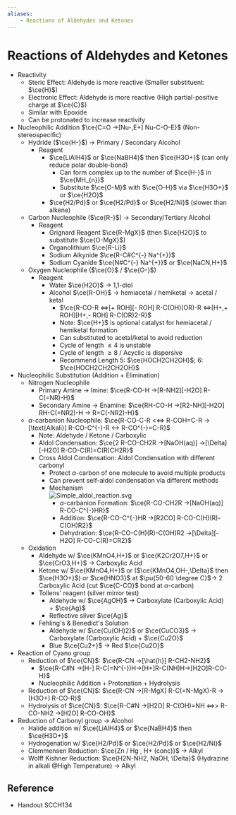 ```yaml
---
aliases:
    - Reactions of Aldehydes and Ketones
---
```


# Reactions of Aldehydes and Ketones

- Reactivity
    - Steric Effect: Aldehyde is more reactive (Smaller substituent: $\ce{H}$)
    - Electronic Effect: Aldehyde is more reactive (High partial-positive charge at $\ce{C}$)
    - Similar with Epoxide
    - Can be protonated to increase reactivity
- Nucleophilic Addition $\ce{C=O ->[Nu-,E+] Nu-C-O-E}$ (Non-stereospecific)
    - Hydride ($\ce{H-}$) → Primary / Secondary Alcohol
        - Reagent
            - $\ce{LiAlH4}$ or $\ce{NaBH4}$ then $\ce{H3O+}$ (can only reduce polar double-bond)
                - Can form complex up to the number of $\ce{H-}$ in $\ce{MH_{n}}$
                - Substitute $\ce{O-M}$ with $\ce{O-H}$ via $\ce{H3O+}$ or $\ce{H2O}$
            - $\ce{H2/Pd}$ or $\ce{H2/Pd}$ or $\ce{H2/Ni}$ (slower than alkene)
    - Carbon Nucleophile ($\ce{R-}$) → Secondary/Tertiary Alcohol
        - Reagent
            - Grignard Reagent $\ce{R-MgX}$ (then $\ce{H2O}$ to substitute $\ce{O-MgX}$)
            - Organolithium $\ce{R-Li}$
            - Sodium Alkynide $\ce{R-C#C^{-} Na^{+}}$
            - Sodium Cyanide $\ce{N#C^{-} Na^{+}}$ or $\ce{NaCN,H+}$
    - Oxygen Nucleophile ($\ce{O}$ / $\ce{O-}$)
        - Reagent
            - Water $\ce{H2O}$ → 1,1-diol
            - Alcohol $\ce{R-OH}$ → hemiacetal / hemiketal → acetal / ketal
                - $\ce{R-CO-R <=>[+ ROH][- ROH] R-C(OH)(OR)-R <=>[H+,+ ROH][H+,- ROH] R-C(OR)2-R}$
                - Note: $\ce{H+}$ is optional catalyst for hemiacetal / hemiketal formation
                - Can substituted to acetal/ketal to avoid reduction
                - Cycle of length $\le4$ is unstable
                - Cycle of length $\ge8$ / Acyclic is dispersive
                - Recommend Length 5: $\ce{HOCH2CH2OH}$; 6: $\ce{HOCH2CH2CH2OH}$
- Nucleophilic Substitution (Addition + Elimination)
    - Nitrogen Nucleophile
        - Primary Amine → Imine: $\ce{R-CO-H ->[R-NH2][-H2O] R-C(=NR)-H}$
        - Secondary Amine → Enamine: $\ce{RH-CO-H ->[R2-NH][-H2O] RH-C(=NR2)-H -> R=C(-NR2)-H}$
    - $\alpha$-carbanion Nucleophile: $\ce{R-CO-C-R <<=> R-COH=C-R ->[\text{Alkali}] R-CO-C^{-}-R <-> R-CO^{-}=C-R}$
        - Note: Aldehyde / Ketone / Carboxylic
        - Aldol Condensation: $\ce{2 R-CO-CH2R ->[NaOH(aq)] ->[\Delta][-H2O] R-CO-C(R)=C(R)CH2R}$
        - Cross Aldol Condensation: Aldol Condensation with different carbonyl
            - Protect $\alpha$-carbon of one molecule to avoid multiple products
            - Can prevent self-aldol condensation via different methods
            - Mechanism  
                         ![Simple\_aldol\_reaction.svg](https://upload.wikimedia.org/wikipedia/commons/7/76/Simple_aldol_reaction.svg)
                - $\alpha$-carbanion Formation: $\ce{R-CO-CH2R ->[NaOH(aq)] R-CO-C^{-}HR}$
                - Addition: $\ce{R-CO-C^{-}HR ->[R2CO] R-CO-C(H)(R)-C(OH)R2}$
                - Dehydration: $\ce{R-CO-C(H)(R)-C(OH)R2 ->[\Delta][-H2O] R-CO-C(R)=CR2}$
    - Oxidation
        - Aldehyde w/ $\ce{KMnO4,H+}$ or $\ce{K2Cr2O7,H+}$ or $\ce{CrO3,H+}$ → Carboxylic Acid
        - Ketone w/ $\ce{KMnO4,H+}$ or ($\ce{KMnO4,OH-,\Delta}$ then $\ce{H3O+}$) or $\ce{HNO3}$ at $\pu{50-60 \degree C}$→ 2 Carboxylic Acid (cut $\ce{C-CO}$ bond at $\alpha$-carbon)
        - Tollens' reagent (silver mirror test)
            - Aldehyde w/ $\ce{AgOH}$ → Carboxylate (Carboxylic Acid) + $\ce{Ag}$
            - Reflective silver $\ce{Ag}$
        - Fehling's & Benedict's Solution
            - Aldehyde w/ $\ce{Cu(OH)2}$ or $\ce{CuCO3}$ → Carboxylate (Carboxylic Acid) + $\ce{Cu2O}$
            - Blue $\ce{Cu2+}$ → Red $\ce{Cu2O}$
- Reaction of Cyano group
    - Reduction of $\ce{CN}$: $\ce{R-CN ->[\hat{h}] R-CH2-NH2}$
        - $\ce{R-C#N ->[H-] R-C(=N^{-})H->[H+]R-C(NH)H->[H2O]R-CO-H}$
        - Nucleophilic Addition + Protonation + Hydrolysis
    - Reduction of $\ce{CN}$: $\ce{R-CN ->[R-MgX] R-C(=N-MgX)-R ->[H3O+] R-CO-R}$
    - Hydrolysis of $\ce{CN}$: $\ce{R-C#N ->[H2O] R-C(OH)=NH <=>> R-CO-NH2 ->[H2O] R-CO-OH}$
- Reduction of Carbonyl group → Alcohol
    - Halide addition w/ $\ce{LiAlH4}$ or $\ce{NaBH4}$ then $\ce{H3O+}$
    - Hydrogenation w/ $\ce{H2/Pd}$ or $\ce{H2/Pd}$ or $\ce{H2/Ni}$
    - Clemmensen Reduction: $\ce{Zn / Hg , H+ (conc)}$ → Alkyl
    - Wolff Kishner Reduction: $\ce{H2N-NH2, NaOH, \Delta}$ (Hydrazine in alkali @High Temperature) → Alkyl

## Reference

- Handout SCCH134
